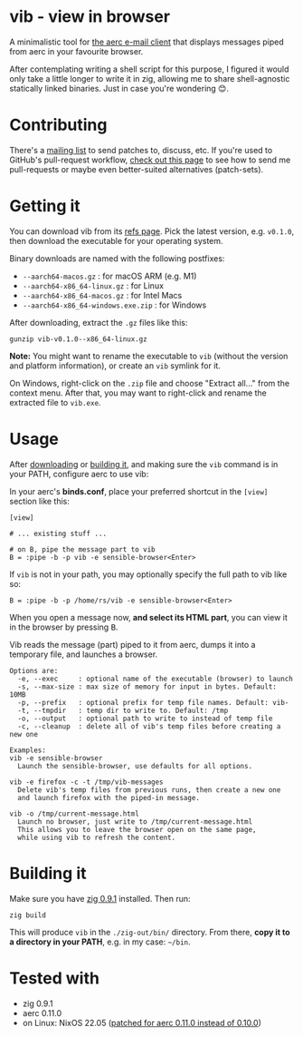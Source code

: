 # vib - view in browser

A minimalistic tool for [the aerc e-mail client](https://aerc-mail.org) that
displays messages piped from aerc in your favourite browser.

After contemplating writing a shell script for this purpose, I figured it would
only take a little longer to write it in zig, allowing me to share
shell-agnostic statically linked binaries. Just in case you're wondering 😊.

# Contributing

There's a [mailing list](https://lists.sr.ht/~renerocksai/vib) to send
patches to, discuss, etc. If you're used to GitHub's pull-request workflow,
[check out this page](https://man.sr.ht/~renerocksai/migrate-to-sourcehut/PR.md)
to see how to send me pull-requests or maybe even better-suited alternatives
(patch-sets).

# Getting it

You can download vib from its [refs
page](https://git.sr.ht/~renerocksai/vib/refs). Pick the latest version,
e.g. `v0.1.0`, then download the executable for your operating system.

Binary downloads are named with the following postfixes:

- `--aarch64-macos.gz` : for macOS ARM (e.g. M1)
- `--aarch64-x86_64-linux.gz` : for Linux
- `--aarch64-x86_64-macos.gz` : for Intel Macs
- `--aarch64-x86_64-windows.exe.zip` : for Windows

After downloading, extract the `.gz` files like this:

```console
gunzip vib-v0.1.0--x86_64-linux.gz
```

**Note:** You might want to rename the executable to `vib` (without the
version and platform information), or create an `vib` symlink for it.

On Windows, right-click on the `.zip` file and choose "Extract all..." from the
context menu. After that, you may want to right-click and rename the extracted
file to `vib.exe`.

# Usage

After [downloading](#getting-it) or [building it](#building-it), and making sure
the `vib` command is in your PATH, configure aerc to use vib:

In your aerc's **binds.conf**, place your preferred shortcut in the `[view]`
section like this:

```console
[view]

# ... existing stuff ...

# on B, pipe the message part to vib
B = :pipe -b -p vib -e sensible-browser<Enter>
```

If `vib` is not in your path, you may optionally specify the full path to
vib like so:

```console
B = :pipe -b -p /home/rs/vib -e sensible-browser<Enter>
```

When you open a message now, **and select its HTML part**, you can view it in
the browser by pressing <kbd>B</kbd>.

Vib reads the message (part) piped to it from aerc, dumps it into a temporary
file, and launches a browser.

```
Options are:
  -e, --exec     : optional name of the executable (browser) to launch
  -s, --max-size : max size of memory for input in bytes. Default: 10MB
  -p, --prefix   : optional prefix for temp file names. Default: vib-
  -t, --tmpdir   : temp dir to write to. Default: /tmp
  -o, --output   : optional path to write to instead of temp file
  -c, --cleanup  : delete all of vib's temp files before creating a new one

Examples:
vib -e sensible-browser
  Launch the sensible-browser, use defaults for all options.

vib -e firefox -c -t /tmp/vib-messages
  Delete vib's temp files from previous runs, then create a new one
  and launch firefox with the piped-in message.

vib -o /tmp/current-message.html
  Launch no browser, just write to /tmp/current-message.html
  This allows you to leave the browser open on the same page,
  while using vib to refresh the content.
```

# Building it

Make sure you have [zig 0.9.1](https://ziglang.org/download/) installed. Then
run:

```console
zig build
```

This will produce `vib` in the `./zig-out/bin/` directory. From there,
**copy it to a directory in your PATH**, e.g. in my case: `~/bin`.

# Tested with

- zig 0.9.1
- aerc 0.11.0
- on Linux: NixOS 22.05 ([patched for aerc 0.11.0 instead of
  0.10.0](https://sr.ht/~renerocksai/nixpkgs/))
